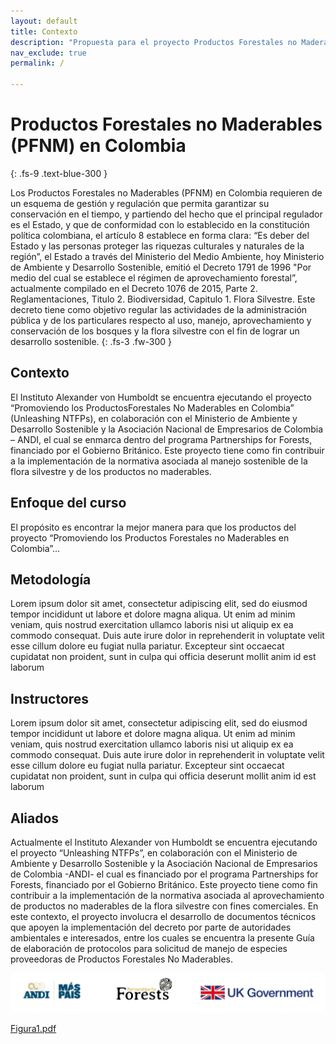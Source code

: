 ```yaml
---
layout: default
title: Contexto
description: "Propuesta para el proyecto Productos Forestales no Maderables en Colombia."
nav_exclude: true
permalink: /

---
```


# Productos Forestales no Maderables (PFNM) en Colombia
{: .fs-9 .text-blue-300 }

Los Productos Forestales no Maderables (PFNM) en Colombia requieren de un esquema de
gestión y regulación que permita garantizar su conservación en el tiempo, y partiendo del hecho
que el principal regulador es el Estado, y que de conformidad con lo establecido en la constitución
política colombiana, el artículo 8 establece en forma clara: “Es deber del Estado y las personas
proteger las riquezas culturales y naturales de la región”, el Estado a través del Ministerio del
Medio Ambiente, hoy Ministerio de Ambiente y Desarrollo Sostenible, emitió el Decreto 1791 de
1996 "Por medio del cual se establece el régimen de aprovechamiento forestal”,
actualmente compilado en el Decreto 1076 de 2015, Parte 2. Reglamentaciones, Titulo 2.
Biodiversidad, Capitulo 1. Flora Silvestre. Este decreto tiene como objetivo regular las actividades
de la administración pública y de los particulares respecto al uso, manejo, aprovechamiento y
conservación de los bosques y la flora silvestre con el fin de lograr un desarrollo sostenible.
{: .fs-3 .fw-300 }


## Contexto

El Instituto Alexander von Humboldt se encuentra ejecutando el proyecto “Promoviendo los ProductosForestales No Maderables en Colombia” (Unleashing NTFPs), en colaboración con el Ministerio de
Ambiente y Desarrollo Sostenible y la Asociación Nacional de Empresarios de Colombia – ANDI, el cual
se enmarca dentro del programa Partnerships for Forests, financiado por el Gobierno Británico. Este
proyecto tiene como fin contribuir a la implementación de la normativa asociada al manejo sostenible
de la flora silvestre y de los productos no maderables.

## Enfoque del curso

El propósito es encontrar la mejor manera para que los productos del proyecto “Promoviendo los Productos Forestales no Maderables en Colombia”...

## Metodología

Lorem ipsum dolor sit amet, consectetur adipiscing elit, sed do eiusmod tempor incididunt ut labore et dolore magna aliqua. Ut enim ad minim veniam, quis nostrud exercitation ullamco laboris nisi ut aliquip ex ea commodo consequat. Duis aute irure dolor in reprehenderit in voluptate velit esse cillum dolore eu fugiat nulla pariatur. Excepteur sint occaecat cupidatat non proident, sunt in culpa qui officia deserunt mollit anim id est laborum

## Instructores

Lorem ipsum dolor sit amet, consectetur adipiscing elit, sed do eiusmod tempor incididunt ut labore et dolore magna aliqua. Ut enim ad minim veniam, quis nostrud exercitation ullamco laboris nisi ut aliquip ex ea commodo consequat. Duis aute irure dolor in reprehenderit in voluptate velit esse cillum dolore eu fugiat nulla pariatur. Excepteur sint occaecat cupidatat non proident, sunt in culpa qui officia deserunt mollit anim id est laborum

## Aliados

Actualmente el Instituto Alexander von Humboldt se encuentra ejecutando el proyecto
“Unleashing NTFPs”, en colaboración con el Ministerio de Ambiente y Desarrollo Sostenible y la
Asociación Nacional de Empresarios de Colombia -ANDI- el cual es financiado por el programa
Partnerships for Forests, financiado por el Gobierno Británico. Este proyecto tiene como fin
contribuir a la implementación de la normativa asociada al aprovechamiento de productos no
maderables de la flora silvestre con fines comerciales. En este contexto, el proyecto involucra el
desarrollo de documentos técnicos que apoyen la implementación del decreto por parte de
autoridades ambientales e interesados, entre los cuales se encuentra la presente Guía de
elaboración de protocolos para solicitud de manejo de especies proveedoras de
Productos Forestales No Maderables.

![Aliados](https://raw.githubusercontent.com/lsbarrientos50/guia--especies-no-maderables/main/images/aliados.png)

[Figura1.pdf](https://github.com/lsbarrientos50/guia-especies-no-maderables/files/7847938/Figura1.pdf)
